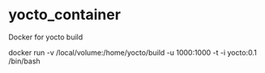 # yocto_container
Docker for yocto build

docker run -v /local/volume:/home/yocto/build -u 1000:1000 -t -i yocto:0.1 /bin/bash
